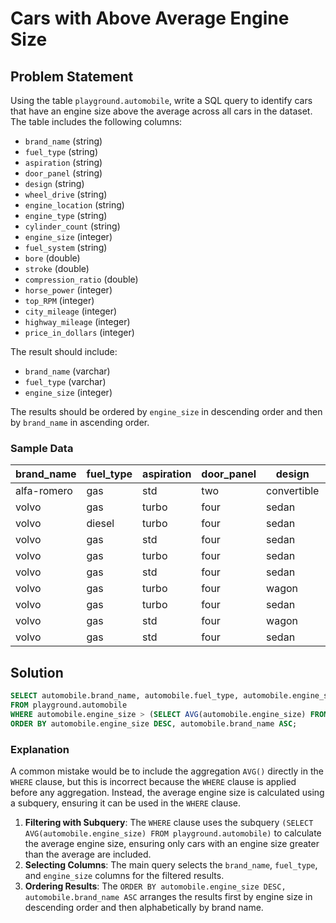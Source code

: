 # Cars with Above Average Engine Size

## Problem Statement
Using the table `playground.automobile`, write a SQL query to identify cars that have an engine size above the average across all cars in the dataset. The table includes the following columns:
- `brand_name` (string)
- `fuel_type` (string)
- `aspiration` (string)
- `door_panel` (string)
- `design` (string)
- `wheel_drive` (string)
- `engine_location` (string)
- `engine_type` (string)
- `cylinder_count` (string)
- `engine_size` (integer)
- `fuel_system` (string)
- `bore` (double)
- `stroke` (double)
- `compression_ratio` (double)
- `horse_power` (integer)
- `top_RPM` (integer)
- `city_mileage` (integer)
- `highway_mileage` (integer)
- `price_in_dollars` (integer)

The result should include:
- `brand_name` (varchar)
- `fuel_type` (varchar)
- `engine_size` (integer)

The results should be ordered by `engine_size` in descending order and then by `brand_name` in ascending order.

### Sample Data
| brand_name   | fuel_type | aspiration | door_panel | design      | wheel_drive | engine_location | engine_type | cylinder_count | engine_size | fuel_system | bore | stroke | compression_ratio | horse_power | top_RPM | city_mileage | highway_mileage | price_in_dollars |
|--------------|-----------|------------|------------|-------------|-------------|-----------------|-------------|----------------|-------------|-------------|------|--------|-------------------|-------------|---------|--------------|-----------------|------------------|
| alfa-romero  | gas       | std        | two        | convertible | rwd         | front           | dohc        | four           | 130         | mpfi        | 3.47 | 2.68   | 9                 | 111         | 5000    | 21           | 27              | 13495            |
| volvo        | gas       | turbo      | four       | sedan       | rwd         | front           | ohc         | four           | 141         | mpfi        | 3.78 | 3.15   | 9.5               | 114         | 5400    | 19           | 25              | 22625            |
| volvo        | diesel    | turbo      | four       | sedan       | rwd         | front           | ohc         | six            | 145         | idi         | 3.01 | 3.4    | 23                | 106         | 4800    | 26           | 27              | 22470            |
| volvo        | gas       | std        | four       | sedan       | rwd         | front           | ohcv        | six            | 173         | mpfi        | 3.58 | 2.87   | 8.8               | 134         | 5500    | 18           | 23              | 21485            |
| volvo        | gas       | turbo      | four       | sedan       | rwd         | front           | ohc         | four           | 141         | mpfi        | 3.78 | 3.15   | 8.7               | 160         | 5300    | 19           | 25              | 19045            |
| volvo        | gas       | std        | four       | sedan       | rwd         | front           | ohc         | four           | 141         | mpfi        | 3.78 | 3.15   | 9.5               | 114         | 5400    | 23           | 28              | 16845            |
| volvo        | gas       | turbo      | four       | wagon       | rwd         | front           | ohc         | four           | 130         | mpfi        | 3.62 | 3.15   | 7.5               | 162         | 5100    | 17           | 22              | 18950            |
| volvo        | gas       | turbo      | four       | sedan       | rwd         | front           | ohc         | four           | 130         | mpfi        | 3.62 | 3.15   | 7.5               | 162         | 5100    | 17           | 22              | 18420            |
| volvo        | gas       | std        | four       | wagon       | rwd         | front           | ohc         | four           | 141         | mpfi        | 3.78 | 3.15   | 9.5               | 114         | 5400    | 24           | 28              | 16515            |
| volvo        | gas       | std        | four       | sedan       | rwd         | front           | ohc         | four           | 141         | mpfi        | 3.78 | 3.15   | 9.5               | 114         | 5400    | 24           | 28              | 15985            |

## Solution
```sql
SELECT automobile.brand_name, automobile.fuel_type, automobile.engine_size
FROM playground.automobile
WHERE automobile.engine_size > (SELECT AVG(automobile.engine_size) FROM playground.automobile)
ORDER BY automobile.engine_size DESC, automobile.brand_name ASC;
```

### Explanation
A common mistake would be to include the aggregation `AVG()` directly in the `WHERE` clause, but this is incorrect because the `WHERE` clause is applied before any aggregation. Instead, the average engine size is calculated using a subquery, ensuring it can be used in the `WHERE` clause.

1. **Filtering with Subquery**: The `WHERE` clause uses the subquery `(SELECT AVG(automobile.engine_size) FROM playground.automobile)` to calculate the average engine size, ensuring only cars with an engine size greater than the average are included.
2. **Selecting Columns**: The main query selects the `brand_name`, `fuel_type`, and `engine_size` columns for the filtered results.
3. **Ordering Results**: The `ORDER BY automobile.engine_size DESC, automobile.brand_name ASC` arranges the results first by engine size in descending order and then alphabetically by brand name.
